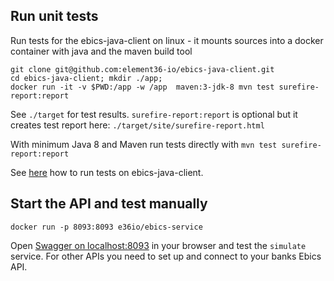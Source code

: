 ## Run unit tests

Run tests for the ebics-java-client on linux - it mounts sources into a docker container with java and the maven build tool

    git clone git@github.com:element36-io/ebics-java-client.git
    cd ebics-java-client; mkdir ./app;
    docker run -it -v $PWD:/app -w /app  maven:3-jdk-8 mvn test surefire-report:report

See `./target` for test results. `surefire-report:report` is optional but it creates test report here: `./target/site/surefire-report.html`

With minimum Java 8 and Maven run tests directly with `mvn test surefire-report:report`

See [here](https://github.com/element36-io/ebics-java-client/blob/master/README.md) how to run tests on ebics-java-client. 

## Start the API and test manually

    docker run -p 8093:8093 e36io/ebics-service

Open [Swagger on localhost:8093](http://localhost:8093/ebics/swagger-ui/?url=/ebics/v2/api-docs/) in your 
browser and test the `simulate` service. For other APIs you need to set up and connect to your
banks Ebics API. 



